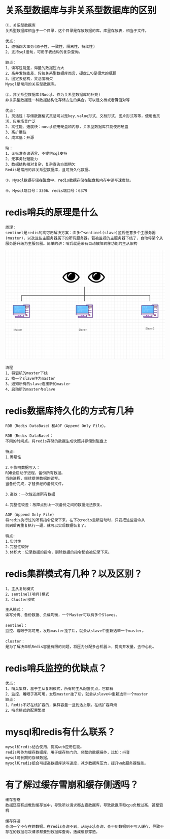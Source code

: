 # 关系型数据库与非关系型数据库的区别

```shell
①，关系型数据库
关系型数据库相当于一个目录，这个目录是存放数据的库。库里存放表，相当于文件。

优点：
1、遵循四大事务(原子性、一致性、隔离性、持续性)
2、支持sql语句，可用于表结构的复杂查询。

缺点：
1、读写性能差，海量的数据压力大
2、高并发性能差，传统关系型数据库而言，硬盘I/O是很大的瓶颈
3、固定表结构，灵活度稍欠
Mysql是常用的关系型数据库。

②，非关系型数据库(Nosql、作为关系型数据库的补充)
非关系型数据是一种数据结构化存储方法的集合，可以是文档或者键值对等

优点：
1、灵活性：存储数据格式灵活可以是key,value形式、文档形式、图片形式等等，使用也灵活，应用场景广泛
2、高性能、速度快：nosql使用硬盘和内存，关系型数据库只能使用硬盘
3、高扩展性
4、成本低：开源

缺：
1、无标准查询语言、不提供sql支持
2、无事务处理能力
3、数据结构相对复杂，复杂查询方面稍欠
Redis是常用的非关系型数据库，且可持久化数据。

③，Mysql数据存储在磁盘中，redis数据存储在磁盘和内存中读写速度快。

④，Mysql端口号：3306、redis端口号：6379
```

# redis哨兵的原理是什么

```
原理：
sentinel是redis的高可用解决方案：由多个sentinel(slave)监视任意多个主服务器(master)，以及这些主服务器属下的所有服务器。若被监视的主服务器下线了，自动将某个从服务器升级为主服务器。简单的讲：哨兵就是带有自动故障转移功能的主从架构
```

![image-20230423195146803](assets/Redis/image-20230423195146803.png)

```shell
流程
1、将宕机的master下线
2、找一个slave作为master
3、通知所有的slave连接新的master
4、启动新的master与slave
```

# redis数据库持久化的方式有几种

```shell
RDB（Redis DataBase）和AOF（Append Only File）。
```

```shell
RDB（Redis DataBase）：
不同的时间点，将redis存储的数据生成快照并存储到磁盘上

特点:
1.周期性

2.不影响数据写入：
RDB会启动子进程，备份所有数据。    
当前进程，继续提供数据的读写。     
当备份完成，才替换老的备份文件。

3.高效：一次性还原所有数据

4.完整性较差：故障点到上一次备份之间的数据无法恢复。
```

```shell
AOF（Append Only File）
将redis执行过的所有指令记录下来，在下次redis重新启动时，只要把这些指令从
前到后再重复执行一遍，就可以实现数据恢复了。

特点:
1.实时性
2.完整性较好
3.体积大：记录数据的指令，删除数据的指令都会被记录下来。
```

# redis集群模式有几种？以及区别？

```shell
1、主从复制模式
2、sentinel(哨兵)模式
3、Cluster模式
```



```shell
主从模式：
读写分离、备份数据、负载均衡，一个Master可以有多个Slaves。

sentinel：
监控、着眼于高可用，发现master挂了后，就会从slave中重新选举一个master。

cluster：
是为了解决单机Redis容量有限的问题，将压力分配多台机器上，提高并发量，去中心化。
```

# redis哨兵监控的优缺点？

```shell
优点：
1、哨兵集群，基于主从复制模式，所有的主从配置优点，它都有
2、监控、着眼于高可用，发现master挂了后，就会从slave中重新选举一个master
缺点：
1、Redis不好在线扩容的，集群容量一旦到达上限，在线扩容麻烦
2、哨兵模式的配置繁琐
```



# mysql和redis有什么联系？

```
mysql和redis结合使用，提高web应用性能。
redis可作为缓存数据库，用于缓存热门的、频繁的数据操作，比如：抖音
mysql可长期的存储数据。
mysql和redis组合可提高数据库读写速度，减少数据库压力，提升web服务器性能。
```



# 有了解过缓存雪崩和缓存侧透吗？

```
缓存雪崩
数据还没有加载到缓存当中，导致所以请求都去查数据库，导致数据库和cpu负载过高，甚至宕机

缓存穿透
查询一个不存在的数据。在redis查询不到，从mysql查询，查不到数据则不写入缓存，导致不存在的数据每次请求都要到数据库查询，造成缓存穿透。
```

